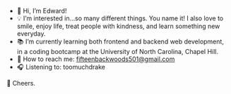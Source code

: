 - 👋 Hi, I’m Edward!
- 💡 I’m interested in...so many different things. You name it! I also love to smile, enjoy life, treat people with kindness, and learn something new everyday.
- 📚 I’m currently learning both frontend and backend web development, in a coding bootcamp at the University of North Carolina, Chapel Hill.
- 🤙 How to reach me: fifteenbackwoods501@gmail.com
- 🎧 Listening to: toomuchdrake

🥂 Cheers.

<!---
eddyK15501/eddyK15501 is a ✨ special ✨ repository because its `README.md` (this file) appears on your GitHub profile.
You can click the Preview link to take a look at your changes.
--->
